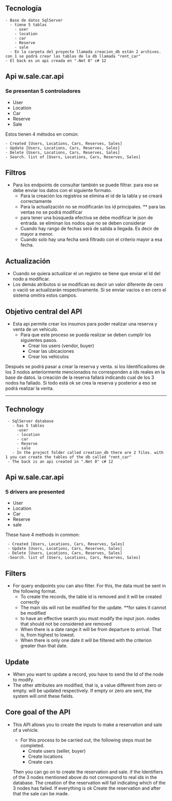 ﻿## Tecnología
    - Base de datos SqlServer
      - tiene 5 tablas
        - user
        - location
        - car
        - Reserve
        - sale
      - En la carpeta del proyecto llamada creacion_db están 2 archivos. con 1 se podrá crear las tablas de la db llamada "rent_car"
    - El back es un api creada en ".Net 8" c# 12

## Api w.sale.car.api
### Se presentan 5 controladores
- User
- Location
- Car
- Reserve
- Sale

Estos tienen 4 métodos en común:

    - Created [Users, Locations, Cars, Reserves, Sales]
    - Update [Users, Locations, Cars, Reserves, Sales]
    - Delete [Users, Locations, Cars, Reserves, Sales]
    - Search. list of [Users, Locations, Cars, Reserves, Sales]

## Filtros
- Para los endpoints de consultar también se puede filtrar. para eso se debe enviar los datos con el siguiente formato. 
    * Para la creación los registros se elimina el id de la tabla y se creará correctamente
    * Para la actualización no se modificarán los id principales.
    ** para las ventas no se podrá modificar  
    * para tener una búsqueda efectiva se debe modificar le json de entrada. se eliminan los nodos que no se deben considerar
    * Cuando hay rango de fechas será de salida a llegada. Es decir de mayor a menor.
    * Cuando solo hay una fecha será filtrado con el criterio mayor a esa fecha.
    
## Actualización
- Cuando se quiera actualizar el un registro se tiene que enviar el Id del nodo a modificar. 
- Los demás atributos si se modifican es decir un valor diferente de cero o vació
 se actualizarán respectivamente. Si se enviar vacios o en cero el sistema omitira estos campos.

## Objetivo central del API
- Esta api permite crear los insumos para poder realizar una reserva y venta de un vehículo. 
  * Para que este proceso se pueda realizar se deben cumplir los siguientes pasos.
    - Crear los users (vendor, buyer)
    - Crear las ubicaciones
    - Crear los vehículos

    
 Después se podrá pasar a crear la reserva y venta. si los Identificadores de los 3 nodos anteriormente mencionados no corresponden a 
 ids reales en la base de datos. la creación de la reserva fallará indicando cual de los 3 nodos ha fallado.  Si todo está ok se 
 crea la reserva y posterior a eso se podrá realizar la venta.

 --------------------------------------------------------------------------------------------------------------------------------------


 ## Technology
     - SqlServer database
       - has 5 tables
         -user
         - location
         - car
         - Reserve
         - sale
       - In the project folder called creation_db there are 2 files. with 1 you can create the tables of the db called "rent_car"
     - The back is an api created in ".Net 8" c# 12

## Api w.sale.car.api
### 5 drivers are presented
- User
- Location
- Car
- Reserve
- sale

These have 4 methods in common:

     - Created [Users, Locations, Cars, Reserves, Sales]
     - Update [Users, Locations, Cars, Reserves, Sales]
     - Delete [Users, Locations, Cars, Reserves, Sales]
     -Search. list of [Users, Locations, Cars, Reserves, Sales]

## Filters
- For query endpoints you can also filter. For this, the data must be sent in the following format.
     * To create the records, the table id is removed and it will be created correctly
     * The main ids will not be modified for the update.
     **for sales it cannot be modified
     * to have an effective search you must modify the input json. nodes that should not be considered are removed
     * When there is a date range it will be from departure to arrival. That is, from highest to lowest.
     * When there is only one date it will be filtered with the criterion greater than that date.
    
## Update
- When you want to update a record, you have to send the Id of the node to modify.
- The other attributes are modified, that is, a value different from zero or empty.
  will be updated respectively. If empty or zero are sent, the system will omit these fields.

## Core goal of the API
- This API allows you to create the inputs to make a reservation and sale of a vehicle.
   * For this process to be carried out, the following steps must be completed.
     - Create users (seller, buyer)
     - Create locations
     - Create cars

    
  Then you can go on to create the reservation and sale. if the Identifiers of the 3 nodes mentioned above do not correspond to
  real ids in the database. The creation of the reservation will fail indicating which of the 3 nodes has failed. If everything is ok
  Create the reservation and after that the sale can be made.